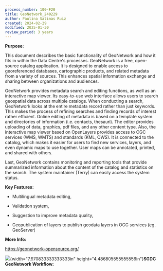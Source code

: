 ```yaml
---
process_number: 100-F20
title: GeoNetwork_240229
author: Paulina Salinas Ruiz
created: 2024-02-29
modified: 2025-01-30
review_period: 3 years
---
```


**Purpose:**



This document describes the basic functionality of GeoNetwork and how it fits in within the Data Centre's processes. GeoNetwork is a free, open-source catalog application. It is designed to enable access to georeferenced databases, cartographic products, and related metadata from a variety of sources. This enhances spatial information exchange and sharing between organizations and audiences.



GeoNetwork provides metadata search and editing functions, as well as an interactive map viewer. Its easy-to-use web interface allows users to search geospatial data across multiple catalogs. When conducting a search, GeoNetwork looks at the entire metadata record rather than just keywords. This makes the process of refining searches and finding records of interest rather efficient. Online editing of metadata is based on a template system and directories of information (i.e. contacts, thesauri). The editor provides uploading of data, graphics, pdf files, and any other content type. Also, the interactive map viewer based on OpenLayers provides access to OGC services (WMS, WMTS) and standards (KML, OWS). It is connected to the catalog, which makes it easier for users to find new services, layers, and even dynamic maps to use together. User maps can be annotated, printed, and shared with others.



Last, GeoNetwork contains monitoring and reporting tools that provide summarized information about the content of the catalog and statistics on the search. The system maintainer (Terry) can easily access the system status.



**Key Features:**



- Multilingual metadata editing,



- Validation system,



- Suggestion to improve metadata quality,



- Geopublication of layers to publish geodata layers in OGC services (eg. GeoServer)



**More Info:**



<https://geonetwork-opensource.org/>



![](media/image1.jpeg){width="7.970833333333333in" height="4.486805555555556in"}**SGDC GeoNetwork Workflow:**

